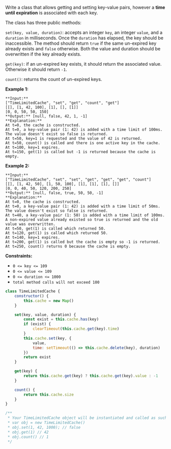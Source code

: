 Write a class that allows getting and setting key-value pairs, however a **time until expiration** is associated with
each key.

The class has three public methods:

`set(key, value, duration)`: accepts an integer `key`, an integer `value`, and a  `duration`  in milliseconds. Once
the `duration` has elapsed, the key should be inaccessible. The method should return `true` if the same un-expired key
already exists and  `false`  otherwise. Both the value and duration should be overwritten if the key already exists.

`get(key)`: if an un-expired key exists, it should return the associated value. Otherwise it should return `-1`.

`count()`: returns the count of un-expired keys.

**Example 1:**

```
**Input:** 
["TimeLimitedCache", "set", "get", "count", "get"]
[[], [1, 42, 100], [1], [], [1]]
[0, 0, 50, 50, 150]
**Output:** [null, false, 42, 1, -1]
**Explanation:**
At t=0, the cache is constructed.
At t=0, a key-value pair (1: 42) is added with a time limit of 100ms. The value doesn't exist so false is returned.
At t=50, key=1 is requested and the value of 42 is returned.
At t=50, count() is called and there is one active key in the cache.
At t=100, key=1 expires.
At t=150, get(1) is called but -1 is returned because the cache is empty.
```

**Example 2:**

```
**Input:** 
["TimeLimitedCache", "set", "set", "get", "get", "get", "count"]
[[], [1, 42, 50], [1, 50, 100], [1], [1], [1], []]
[0, 0, 40, 50, 120, 200, 250]
**Output:** [null, false, true, 50, 50, -1]
**Explanation:**
At t=0, the cache is constructed.
At t=0, a key-value pair (1: 42) is added with a time limit of 50ms. The value doesn't exist so false is returned.
At t=40, a key-value pair (1: 50) is added with a time limit of 100ms. A non-expired value already existed so true is returned and the old value was overwritten.
At t=50, get(1) is called which returned 50.
At t=120, get(1) is called which returned 50.
At t=140, key=1 expires.
At t=200, get(1) is called but the cache is empty so -1 is returned.
At t=250, count() returns 0 because the cache is empty.
```

**Constraints:**

- `0 <= key <= 109`
- `0 <= value <= 109`
- `0 <= duration <= 1000`
- `total method calls will not exceed 100`

```js
class TimeLimitedCache {
    constructor() {
        this.cache = new Map()
    }

    set(key, value, duration) {
        const exist = this.cache.has(key)
        if (exist) {
            clearTimeout(this.cache.get(key).time)
        }
        this.cache.set(key, {
            value,
            time: setTimeout(() => this.cache.delete(key), duration)
        })
        return exist
    }

    get(key) {
        return this.cache.get(key) ? this.cache.get(key).value : -1
    }

    count() {
        return this.cache.size
    }
}

/**
 * Your TimeLimitedCache object will be instantiated and called as such:
 * var obj = new TimeLimitedCache()
 * obj.set(1, 42, 1000); // false
 * obj.get(1) // 42
 * obj.count() // 1
 */
```